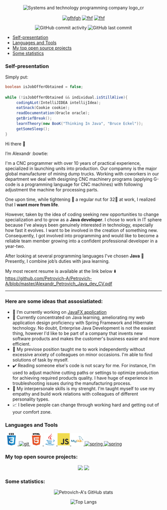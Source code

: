 <div align="center">
  
![Systems and technology programming company logo_cr](https://user-images.githubusercontent.com/75426047/207108590-3e090c72-decd-4a00-9d85-8d0141e39970.png)

<p>
<a href="https://www.linkedin.com/in/petroviсh-alexаndr/" target="blank">
<img align="center" src="https://static.cdn.wisestamp.com/wp-content/uploads/2020/06/connect-with-me-linkedin-button.png" alt="gfhfgh" height="60" width="190" /></a>
<a href="https://instagram.com/fhf](https://instagram.com/john_.shade?igshid=YmMyMTA2M2Y=" target="blank">
<img align="center" src="https://static.cdn.wisestamp.com/wp-content/uploads/2020/06/follow-us-on-istagram-button.jpeg" alt="fhf" height="60" width="190" /></a>
<a href="https://instagram.com/fhf](https://www.gmail.com" target="blank">
<img align="center" src="https://cdn-icons-png.flaticon.com/512/5968/5968534.png" alt="fhf" height="60" width="60" /></a>
</p>

<!-- Badges -->
<p>
<img alt="GitHub commit activity" src="https://img.shields.io/github/commit-activity/m/Petrovich-A/JavaFX">
<img alt="GitHub last commit" src="https://img.shields.io/github/last-commit/Petrovich-A/JavaFX">
</p>
  
</div>

* [Self-presentation](#presentation)
* [Languages and Tools](#stack)
* [My top open source projects](#projects)
* [Some statistics](#statistics)

### Self-presentation                
<a name="presentation"></a>  

Simply put:

```java
boolean isJobOfferObtained = false;
        
while (!isJobOfferObtained && individual.isStillAlive){
     codingALot(IntelliJIDEA intellijIdea);
     eatSnack(Cookie cookie);
     readDocumentation(Oracle oracle);
     getBriefBreak();
     learnTheory(new BooK("Thinking In Java", "Bruce Eckel"));
     getSomeSleep();
}
```

Hi there 👋

I’m Alexandr :bowtie:

I'm a CNC programmer with over 10 years of practical experience, specialized in launching units into production. Our compamny is the major global manufacturer of mining dump trucks. Working with coworkers in our department we deal with designing CNC machinery programs (applying G-code is a programming language for CNC machines) with following adjustment the machine for processing parts.

One upon time, while tightening :wrench: a regular nut for 32:nut_and_bolt: at work, I realized that I **want more from life**. 

However, taken by the idea of coding seeking new opportunities to change specialization and to grow as a **Java developer**. 
I chose to work in IT sphere because I've always been genuinely interested in technology, especially how fast it evolves. I want to be involved in the creation of something new. Consequently, I got involved into programming and would like to become a reliable team member growing into a confident professional developer in a year-two.

After looking at several programming languages I've chosen **Java** :100: Presently, I combine job’s duties with java learning.

My most recent resume is available at the link below :arrow_down:
https://github.com/Petrovich-A/Petrovich-A/blob/master/Alexandr_Petrovich_Java_dev_CV.pdf
___

### Here are some ideas that assosiatiated:


- 🔭 I’m currently working on [JavaFX application](https://github.com/Petrovich-A/JavaFX)                     
- 🌱 Currently concentrated on Java learning, ameliorating my web application design proficiency with Spring Framework and Hibernate technology. No doubt, Enterprise Java Development is not the easiest thing, however I'd like to be part of a company that invents new software products and makes the customer's business easier and more efficient.
- :construction_worker: My previose position taught me to work independently without excessive anxiety of colleagues on minor occasions. I'm able to  find solutions of task by myself.
- :heavy_check_mark: Reading someone else's code is not scary for me. For instance, I'm used to adjust machine cutting paths or settings to optimize production for achieving required products quality. I have huge of experience in troubleshooting issues during the manufacturing process.
- :muscle: My interpersonale skills is my strenght. I'm taught myself to use my empathy and build work relations with colleagues of different personality types.
- :chart_with_upwards_trend: I believe people can change through working hard and getting out of your comfort zone.

### Languages and Tools
<a name="stack"></a>  
                
<p align="left"> <a href="https://www.w3schools.com/css/" target="_blank" rel="noreferrer">
<img src="https://raw.githubusercontent.com/devicons/devicon/master/icons/css3/css3-original-wordmark.svg" alt="css3" width="40" height="40"/> </a>
<a href="https://git-scm.com/" target="_blank" rel="noreferrer">
<img src="https://www.vectorlogo.zone/logos/git-scm/git-scm-icon.svg" alt="git" width="40" height="40"/> </a>
<a href="https://www.w3.org/html/" target="_blank" rel="noreferrer">
<img src="https://raw.githubusercontent.com/devicons/devicon/master/icons/html5/html5-original-wordmark.svg" alt="html5" width="40" height="40"/> </a>
<a href="https://www.java.com" target="_blank" rel="noreferrer">
<img src="https://raw.githubusercontent.com/devicons/devicon/master/icons/java/java-original.svg" alt="java" width="40" height="40"/> </a>
<a href="https://developer.mozilla.org/en-US/docs/Web/JavaScript" target="_blank" rel="noreferrer">
<img src="https://raw.githubusercontent.com/devicons/devicon/master/icons/javascript/javascript-original.svg" alt="javascript" width="40" height="40"/>
</a> <a href="https://www.mysql.com/" target="_blank" rel="noreferrer">
<img src="https://raw.githubusercontent.com/devicons/devicon/master/icons/mysql/mysql-original-wordmark.svg" alt="mysql" width="40" height="40"/>
</a> <a href="https://spring.io/" target="_blank" rel="noreferrer">
<img src="https://www.vectorlogo.zone/logos/springio/springio-icon.svg" alt="spring" width="40" height="40"/> </a>
</a> <a href="https://hibernate.org/" target="_blank" rel="noreferrer">
<img src="https://cdn.svgporn.com/logos/hibernate.svg" alt="spring" width="40" height="40"/> </a> </p>

### My top open source projects:
<a name="projects"></a>  

<div align="center">
<a href="https://github.com/Petrovich-A/CNC-programs-storage"><img src="https://gh-card.dev/repos/Petrovich-A/CNC-programs-storage.svg"></a>
<a href="https://github.com/Petrovich-A/JavaFXgruvbox_light"><img src="https://gh-card.dev/repos/Petrovich-A/JavaFX.svg"></a>
</div>

### Some statistics:
<a name="statistics"></a>  

<div align="center">

![Petrovich-A's GitHub stats](https://github-readme-stats.vercel.app/api?username=Petrovich-A&bg_color=#2a446b&title_color=fff&text_color=fff&show_icons=true)

![Top Langs](https://github-readme-stats.vercel.app/api/top-langs/?username=Petrovich-A&layout=compact&theme=gruvbox_light)
</div>
